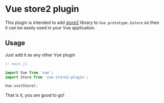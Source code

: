 # Vue store2 plugin

This plugin is intended to add [store2](https://github.com/nbubna/store) library to
`Vue.prototype.$store` so then it can be easily
used in your Vue application.

## Usage

Just add it as any other Vue plugin

```javascript
// main.js

import Vue from 'vue';
import Store from 'vue-store2-plugin';

Vue.use(Store);
```

That is it, you are good to go!